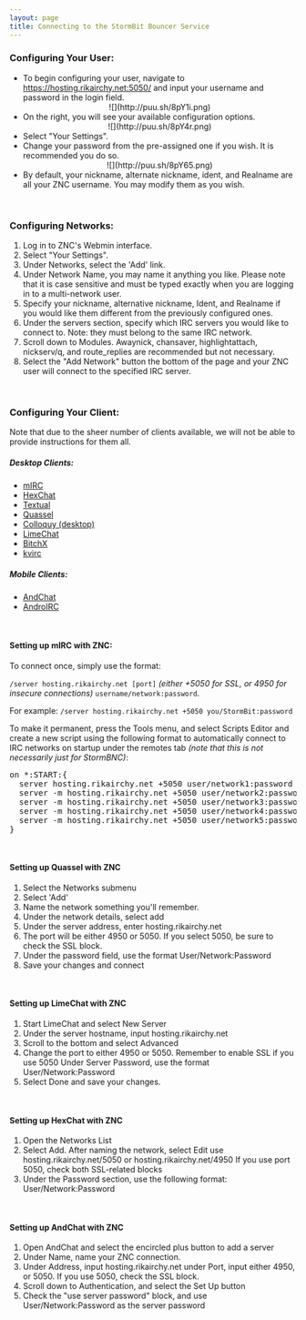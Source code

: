 ```yaml
---
layout: page
title: Connecting to the StormBit Bouncer Service
---
```


### Configuring Your User: ###

- To begin configuring your user, navigate to https://hosting.rikairchy.net:5050/
	and input your username and password in the login field. 
	<div style="text-align:center">![](http://puu.sh/8pY1i.png)</div>
- On the right, you will see your available configuration options.
	<div style="text-align:center">![](http://puu.sh/8pY4r.png)</div>
- Select "Your Settings".
- Change your password from the pre-assigned one if you wish. It is recommended you do so. 
	<div style="text-align:center">![](http://puu.sh/8pY65.png)</div>
- By default, your nickname, alternate nickname, ident, and Realname are all your ZNC username. 
	You may modify them as you wish.

<br />

### Configuring Networks: ###

1. Log in to ZNC's Webmin interface.
2. Select "Your Settings".
3. Under Networks, select the 'Add' link.
4. Under Network Name, you may name it anything you like. Please note that it is case sensitive and must be typed exactly when you are logging in to a multi-network user.
5. Specify your nickname, alternative nickname, Ident, and Realname if you would like them different from the previously configured ones.
6. Under the servers section, specify which IRC servers you would like to connect to. Note: they must belong to the same IRC network.
7. Scroll down to Modules. Awaynick, chansaver, highlightattach, nickserv/q, and route_replies are recommended but not necessary.
8. Select the "Add Network" button the bottom of the page and your ZNC user will connect to the specified IRC server.

<br />

### Configuring Your Client: ###
Note that due to the sheer number of clients available, we will not be able to provide instructions for them all.

##### Desktop Clients: #####
- [mIRC](#mirc)
- [HexChat](#hexchat) 
- [Textual](#textual)
- [Quassel](#quassel)
- [Colloquy (desktop)](#colloquy-desktop)
- [LimeChat](#limechat)
- [BitchX](#bitchx)
- [kvirc](#kvirc)

##### Mobile Clients: #####
- [AndChat](#andchat)
- [AndroIRC](#androirc)

<br />

#### <a name="mirc">Setting up mIRC with ZNC:</a> ####

To connect once, simply use the format:

`/server hosting.rikairchy.net [port]` _\(either +5050 for SSL, or 4950 for insecure connections\)_ `username/network:password`.

For example: `/server hosting.rikairchy.net +5050 you/StormBit:password`

To make it permanent, press the Tools menu, and select Scripts Editor
and create a new script using the following format to automatically connect to IRC networks on startup under the remotes tab _(note that this is not necessarily just for StormBNC)_:

<pre>on *:START:{
  server hosting.rikairchy.net +5050 user/network1:password
  server -m hosting.rikairchy.net +5050 user/network2:password
  server -m hosting.rikairchy.net +5050 user/network3:password
  server -m hosting.rikairchy.net +5050 user/network4:password
  server -m hosting.rikairchy.net +5050 user/network5:password
}</pre>

<br />

#### <a name="quassel">Setting up Quassel with ZNC</a> ####
1. Select the Networks submenu 
2. Select 'Add'
3. Name the network something you'll remember.
4. Under the network details, select add
5. Under the server address, enter hosting.rikairchy.net
6. The port will be either 4950 or 5050. If you select 5050, be sure to check the SSL block.
7. Under the password field, use the format User/Network:Password
8. Save your changes and connect

<br />

#### <a name="limechat">Setting up LimeChat with ZNC</a> ####
1. Start LimeChat and select New Server
2. Under the server hostname, input hosting.rikairchy.net
3. Scroll to the bottom and select Advanced
4. Change the port to either 4950 or 5050. Remember to enable SSL if you use 5050
   Under Server Password, use the format User/Network:Password
5. Select Done and save your changes.

<br />

#### <a name="hexchat">Setting up HexChat with ZNC</a> ####
1. Open the Networks List
2. Select Add. After naming the network, select Edit use hosting.rikairchy.net/5050 or hosting.rikairchy.net/4950
   If you use port 5050, check both SSL-related blocks
3. Under the Password section, use the following format: User/Network:Password

<br />

#### <a name="andchat">Setting up AndChat with ZNC</a> ####
1. Open AndChat and select the encircled plus button to add a server
2. Under Name, name your ZNC connection.
3. Under Address, input hosting.rikairchy.net
   under Port, input either 4950, or 5050. If you use 5050, check the SSL block.
4. Scroll down to Authentication, and select the Set Up button
5. Check the "use server password" block, and use User/Network:Password as the server password
